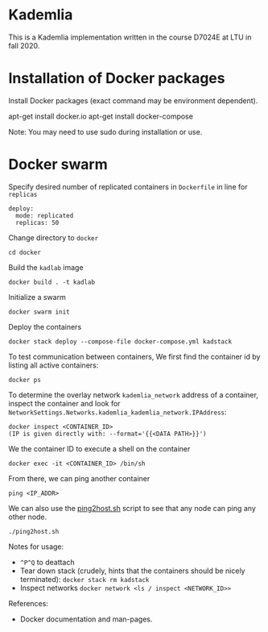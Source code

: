 # Kademlia

This is a Kademlia implementation written in the course D7024E at LTU in
fall 2020.

# Installation of Docker packages
Install Docker packages (exact command may be environment dependent).

apt-get install docker.io
apt-get install docker-compose

Note: You may need to use sudo during installation or use.

# Docker swarm

Specify desired number of replicated containers in  `Dockerfile` in line for `replicas`

    deploy:
      mode: replicated
      replicas: 50

Change directory to `docker`

    cd docker

Build the `kadlab` image

    docker build . -t kadlab

Initialize a swarm

    docker swarm init

Deploy the containers

    docker stack deploy --compose-file docker-compose.yml kadstack

To test communication between containers, We first find the container id by listing all active containers:

    docker ps

To determine the overlay network `kademlia_network` address of a container, inspect the container and look for `NetworkSettings.Networks.kademlia_kademlia_network.IPAddress`:

    docker inspect <CONTAINER_ID>
    (IP is given directly with: --format='{{<DATA PATH>}}')
   
We the container ID to execute a shell on the container

    docker exec -it <CONTAINER_ID> /bin/sh

From there, we can ping another container

    ping <IP_ADDR>

We can also use the [ping2host.sh](docker/ping2host.sh) script to see that any node can ping any other node.

    ./ping2host.sh

Notes for usage:
* `^P^Q` to deattach
* Tear down stack (crudely, hints that the containers should be nicely terminated): `docker stack rm kadstack`
* Inspect networks `docker network <ls / inspect <NETWORK_ID>>`

References:
* Docker documentation and man-pages.
